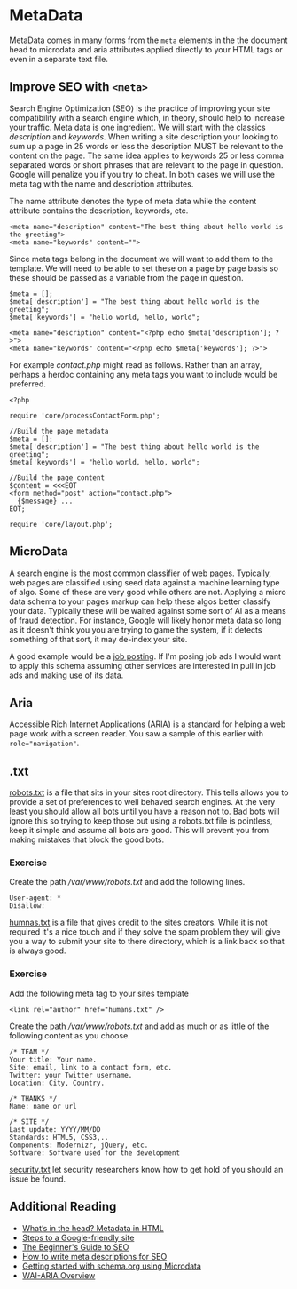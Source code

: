 # MetaData

MetaData comes in many forms from the ````meta```` elements in the the document head to microdata and aria attributes applied directly to your HTML tags or even in a separate text file.

## Improve SEO with ````<meta>````

Search Engine Optimization (SEO) is the practice of improving your site compatibility with a search engine which, in theory, should help to increase your traffic. Meta data is one ingredient. We will start with the classics *description* and *keywords*. When writing a site description your looking to sum up a page in 25 words or less the description MUST be relevant to the content on the page. The same idea applies to keywords 25 or less comma separated words or short phrases that are relevant to the page in question. Google will penalize you if you try to cheat. In both cases we will use the meta tag with the name and description attributes.

The name attribute denotes the type of meta data while the content attribute contains the description, keywords, etc.
````
<meta name="description" content="The best thing about hello world is the greeting">
<meta name="keywords" content="">
````

Since meta tags belong in the document we will want to add them to the template. We will need to be able to set these on a page by page basis so these should be passed as a variable from the page in question.
````
$meta = [];
$meta['description'] = "The best thing about hello world is the greeting";
$meta['keywords'] = "hello world, hello, world";

<meta name="description" content="<?php echo $meta['description']; ?>">
<meta name="keywords" content="<?php echo $meta['keywords']; ?>">
````

For example *contact.php* might read as follows. Rather than an array, perhaps a herdoc containing any meta tags you want to include would be preferred.
````
<?php

require 'core/processContactForm.php';

//Build the page metadata
$meta = [];
$meta['description'] = "The best thing about hello world is the greeting";
$meta['keywords'] = "hello world, hello, world";

//Build the page content
$content = <<<EOT
<form method="post" action="contact.php">
  {$message} ...
EOT;

require 'core/layout.php';
````

## MicroData

A search engine is the most common classifier of web pages. Typically, web pages are classified using seed data against a machine learning type of algo. Some of these are very good while others are not. Applying a micro data schema to your pages markup can help these algos better classify your data. Typically these will be waited against some sort of AI as a means of fraud detection. For instance, Google will likely honor meta data so long as it doesn't think you you are trying to game the system, if it detects something of that sort, it may de-index your site.

A good example would be a [job posting](http://schema.org/JobPosting). If I'm posing job ads I would want to apply this schema assuming other services are interested in pull in job ads and making use of its data.  

## Aria

Accessible Rich Internet Applications (ARIA) is a standard for helping a web page work with a screen reader. You saw a sample of this earlier with ````role="navigation"````.  

## .txt

[robots.txt](http://www.robotstxt.org/) is a file that sits in your sites root directory. This tells allows you to provide a set of preferences to well behaved search engines. At the very least you should allow all bots until you have a reason not to. Bad bots will ignore this so trying to keep those out using a robots.txt file is pointless, keep it simple and assume all bots are good. This will prevent you from making mistakes that block the good bots.

### Exercise
Create the path */var/www/robots.txt* and add the following lines.
````
User-agent: *
Disallow:
````

[humnas.txt](http://humanstxt.org/) is a file that gives credit to the sites creators. While it is not required it's a nice touch and if they solve the spam problem they will give you a way to submit your site to there directory, which is a link back so that is always good.

### Exercise
Add the following meta tag to your sites template
````
<link rel="author" href="humans.txt" />
````

Create the path */var/www/robots.txt* and add as much or as little of the following content as you choose.
````
/* TEAM */
Your title: Your name.
Site: email, link to a contact form, etc.
Twitter: your Twitter username.
Location: City, Country.

/* THANKS */
Name: name or url

/* SITE */
Last update: YYYY/MM/DD
Standards: HTML5, CSS3,..
Components: Modernizr, jQuery, etc.
Software: Software used for the development
````
[security.txt](https://securitytxt.org/) let security researchers know how to get hold of you should an issue be found.

## Additional Reading
* [What’s in the head? Metadata in HTML](https://developer.mozilla.org/en-US/docs/Learn/HTML/Introduction_to_HTML/The_head_metadata_in_HTML)
* [Steps to a Google-friendly site](https://support.google.com/webmasters/answer/40349?hl=en)
* [The Beginner's Guide to SEO](https://moz.com/beginners-guide-to-seo)
* [How to write meta descriptions for SEO](https://searchenginewatch.com/2016/05/26/how-to-write-meta-descriptions-for-seo-with-good-and-bad-examples/)
* [Getting started with schema.org using Microdata](http://schema.org/docs/gs.html)
* [WAI-ARIA Overview](https://www.w3.org/WAI/intro/aria)
